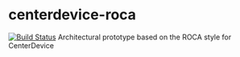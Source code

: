 centerdevice-roca
=================
[![Build Status](https://travis-ci.org/stephanmelzer/centerdevice-roca.png)](https://travis-ci.org/stephanmelzer/centerdevice-roca)
Architectural prototype based on the ROCA style for CenterDevice